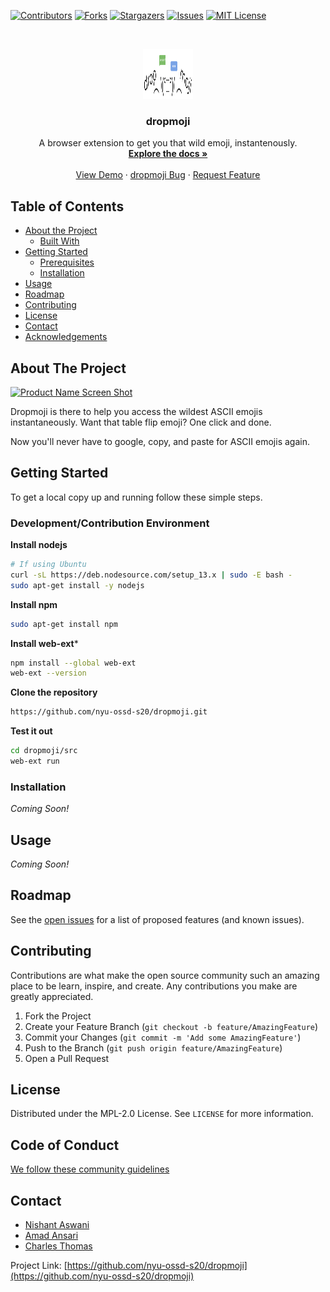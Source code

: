 <!--
*** Thanks for checking out this README Template. If you have a suggestion that would
*** make this better, please fork the dropmoji and create a pull request or simply open
*** an issue with the tag "enhancement".
*** Thanks again! Now go create something AMAZING! :D
***
***
***
*** To avoid retyping too much info. Do a search and replace for the following:
*** nyu-ossd-s20, dropmoji, twitter_handle, email
-->

<!-- PROJECT SHIELDS -->
<!--
*** I'm using markdown "reference style" links for readability.
*** Reference links are enclosed in brackets [ ] instead of parentheses ( ).
*** See the bottom of this document for the declaration of the reference variables
*** for contributors-url, forks-url, etc. This is an optional, concise syntax you may use.
*** https://www.markdownguide.org/basic-syntax/#reference-style-links
-->
[![Contributors][contributors-shield]][contributors-url]
[![Forks][forks-shield]][forks-url]
[![Stargazers][stars-shield]][stars-url]
[![Issues][issues-shield]][issues-url]
[![MIT License][license-shield]][license-url]

<!-- PROJECT LOGO -->
<br />
<p align="center">
  <a href="https://github.com/nyu-ossd-s20/dropmoji">
    <img src="images/dropmoji.png" alt="Logo" width="80" height="80">
  </a>

  <h3 align="center">dropmoji</h3>

  <p align="center">
    A browser extension to get you that wild emoji, instantenously.
    <br />
    <a href="https://github.com/nyu-ossd-s20/dropmoji"><strong>Explore the docs »</strong></a>
    <br />
    <br />
    <a href="https://github.com/nyu-ossd-s20/dropmoji">View Demo</a>
    ·
    <a href="https://github.com/nyu-ossd-s20/dropmoji/issues">dropmoji Bug</a>
    ·
    <a href="https://github.com/nyu-ossd-s20/dropmoji/issues">Request Feature</a>
  </p>
</p>



<!-- TABLE OF CONTENTS -->
## Table of Contents

* [About the Project](#about-the-project)
  * [Built With](#built-with)
* [Getting Started](#getting-started)
  * [Prerequisites](#prerequisites)
  * [Installation](#installation)
* [Usage](#usage)
* [Roadmap](#roadmap)
* [Contributing](#contributing)
* [License](#license)
* [Contact](#contact)
* [Acknowledgements](#acknowledgements)


<!-- ABOUT THE PROJECT -->
## About The Project

[![Product Name Screen Shot][product-screenshot]](https://example.com)

Dropmoji is there to help you access the wildest ASCII emojis instantaneously. Want that table flip emoji? One click and done.

Now you'll never have to google, copy, and paste for ASCII emojis again.

<!-- ### Built With

* []()
* []()
* []() -->

<!-- GETTING STARTED -->
## Getting Started

To get a local copy up and running follow these simple steps.

### Development/Contribution Environment

**Install nodejs**
```sh
# If using Ubuntu
curl -sL https://deb.nodesource.com/setup_13.x | sudo -E bash -
sudo apt-get install -y nodejs
```
**Install npm**
```sh
sudo apt-get install npm
```
**Install web-ext***
```sh
npm install --global web-ext
web-ext --version
```
**Clone the repository**
```sh
https://github.com/nyu-ossd-s20/dropmoji.git
```

**Test it out**
```sh
cd dropmoji/src
web-ext run
```

### Installation

_Coming Soon!_

<!-- USAGE EXAMPLES -->
## Usage

_Coming Soon!_

<!-- ROADMAP -->
## Roadmap

See the [open issues](https://github.com/nyu-ossd-s20/dropmoji/issues) for a list of proposed features (and known issues).

<!-- CONTRIBUTING -->
## Contributing

Contributions are what make the open source community such an amazing place to be learn, inspire, and create. Any contributions you make are greatly appreciated.

1. Fork the Project
2. Create your Feature Branch (`git checkout -b feature/AmazingFeature`)
3. Commit your Changes (`git commit -m 'Add some AmazingFeature'`)
4. Push to the Branch (`git push origin feature/AmazingFeature`)
5. Open a Pull Request


<!-- LICENSE -->
## License

Distributed under the MPL-2.0 License. See `LICENSE` for more information.

<!-- CODE OF CONDUCT -->
## Code of Conduct

[We follow these community guidelines](https://www.mozilla.org/en-US/about/governance/policies/participation/)

<!-- CONTACT -->
## Contact

* [Nishant Aswani](https://github.com/niniack)
* [Amad Ansari](https://github.com/amad-a)
* [Charles Thomas](https://github.com/Charleshthomasiii)

Project Link: [https://github.com/nyu-ossd-s20/dropmoji](https://github.com/nyu-ossd-s20/dropmoji)

<!-- ACKNOWLEDGEMENTS -->
<!-- ## Acknowledgements

* []()
* []()
* []() -->

<!-- MARKDOWN LINKS & IMAGES -->
<!-- https://www.markdownguide.org/basic-syntax/#reference-style-links -->
[contributors-shield]: https://img.shields.io/github/contributors/nyu-ossd-s20/dropmoji.svg?style=flat-square
[contributors-url]: https://github.com/nyu-ossd-s20/dropmoji/graphs/contributors
[forks-shield]: https://img.shields.io/github/forks/nyu-ossd-s20/dropmoji.svg?style=flat-square
[forks-url]: https://github.com/nyu-ossd-s20/dropmoji/network/members
[stars-shield]: https://img.shields.io/github/stars/nyu-ossd-s20/dropmoji.svg?style=flat-square
[stars-url]:https://github.com/nyu-ossd-s20/dropmoji/stargazers
[issues-shield]: https://img.shields.io/github/issues/nyu-ossd-s20/dropmoji.svg?style=flat-square
[issues-url]: https://github.com/nyu-ossd-s20/dropmoji/issues
[license-shield]: https://img.shields.io/github/license/nyu-ossd-s20/dropmoji.svg?style=flat-square
[license-url]: https://github.com/nyu-ossd-s20/dropmoji/blob/master/LICENSE
[product-screenshot]: images/screenshot.png
